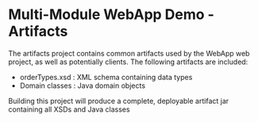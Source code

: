 # Multi-Module WebApp Demo - Artifacts

The artifacts project contains common artifacts used by the WebApp web project, as well as potentially clients.  The following artifacts are included:

* orderTypes.xsd : XML schema containing data types
* Domain classes : Java domain objects

Building this project will produce a complete, deployable artifact jar containing all XSDs and Java classes